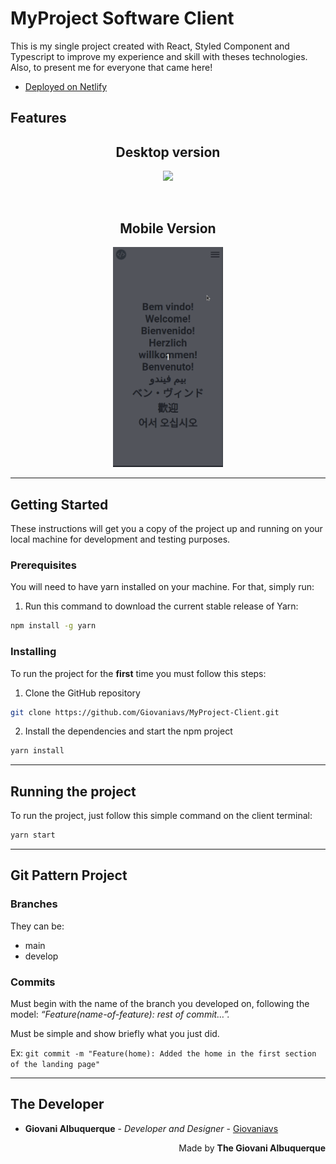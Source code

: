 # MyProject Software Client
This is my single project created with React, Styled Component and Typescript to improve my experience and skill with theses technologies. Also, to present me for everyone that came here!

- [Deployed on Netlify](https://giovanialbuquerque.site/)

## Features

<h2 align="center"> Desktop version </h2>
<p align="center">
  <img src="./gifs/sample1.gif" width="65%" />
</p>
<br>
<h2 align="center"> Mobile Version </h2>
<p align="center">
  <img src="./gifs/sample2.gif" width="35%" />
</p>

---

## Getting Started
These instructions will get you a copy of the project up and running on your local machine for development and testing purposes.

### Prerequisites
You will need to have yarn installed on your machine. For that, simply run:

1. Run this command to download the current stable release of Yarn:
```bash
npm install -g yarn
```

### Installing
To run the project for the **first** time you must follow this steps:

1. Clone the GitHub repository
```bash
git clone https://github.com/Giovaniavs/MyProject-Client.git
```

2. Install the dependencies and start the npm project
```bash
yarn install
```

---

## Running the project
To run the project, just follow this simple command on the client terminal:

```bash
yarn start
```

---

## Git Pattern Project

### Branches
They can be:
+ main
+ develop

### Commits
Must begin with the name of the branch you developed on, following the model: _“Feature(name-of-feature): rest of commit…”._

Must be simple and show briefly what you just did.

Ex: `git commit -m "Feature(home): Added the home in the first section of the landing page"`


---

## The Developer
* **Giovani Albuquerque** - *Developer and Designer* - [Giovaniavs](https://github.com/Giovaniavs)

<p align="right">
  Made by <b> The Giovani Albuquerque </b>
</p>
